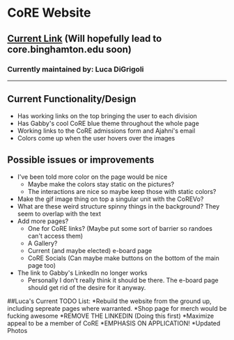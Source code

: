 # CoRE Website
## [Current Link](https://core-bing.github.io/) (Will hopefully lead to core.binghamton.edu soon)
### Currently maintained by: Luca DiGrigoli

***

## Current Functionality/Design
* Has working links on the top bringing the user to each division
* Has Gabby's cool CoRE blue theme throughout the whole page
* Working links to the CoRE admissions form and Ajahni's email
* Colors come up when the user hovers over the images

## Possible issues or improvements
* I've been told more color on the page would be nice
	* Maybe make the colors stay static on the pictures?
	* The interactions are nice so maybe keep those with static colors?
* Make the gif image thing on top a singular unit with the CoREVo?
* What are these weird structure spinny things in the background? They seem to overlap with the text
* Add more pages?
	* One for CoRE links? (Maybe put some sort of barrier so randoes can't access them)
	* A Gallery?
	* Current (and maybe elected) e-board page
	* CoRE Socials (Can maybe make buttons on the bottom of the main page too)
* The link to Gabby's LinkedIn no longer works
	* Personally I don't really think it should be there. The e-board page should get rid of the desire for it anyway.

##Luca's Current TODO List:
	*Rebuild the website from the ground up, including sepreate pages where warranted.
		*Shop page for merch would be fucking awesome
	*REMOVE THE LINKEDIN (Doing this first)
	*Maximize appeal to be a member of CoRE
	*EMPHASIS ON APPLICATION!
	*Updated Photos

